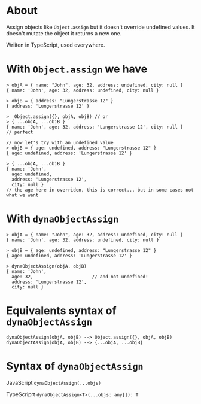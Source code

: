 # About

Assign objects like `Object.assign` but it doesn't override undefined values. It doesn't mutate the object it returns a new one.

Wriiten in TypeScript, used everywhere.

# With `Object.assign` we have

```
> objA = { name: "John", age: 32, address: undefined, city: null }
{ name: 'John', age: 32, address: undefined, city: null }

> objB = { address: "Lungerstrasse 12" }
{ address: 'Lungerstrasse 12' }

>  Object.assign({}, objA, objB) // or
> { ...objA, ...objB }
{ name: 'John', age: 32, address: 'Lungerstrasse 12', city: null }
// perfect

// now let's try with an undefined value
> objB = { age: undefined, address: "Lungerstrasse 12" }
{ age: undefined, address: 'Lungerstrasse 12' }

> { ...objA, ...objB }
{ name: 'John',
  age: undefined,
  address: 'Lungerstrasse 12',
  city: null }
// the age here in overriden, this is correct... but in some cases not what we want

```

# With `dynaObjectAssign`

```
> objA = { name: "John", age: 32, address: undefined, city: null }
{ name: 'John', age: 32, address: undefined, city: null }

> objB = { age: undefined, address: "Lungerstrasse 12" }
{ age: undefined, address: 'Lungerstrasse 12' }

> dynaObjectAssign(objA. objB)
{ name: 'John',
  age: 32,                      // and not undefined!
  address: 'Lungerstrasse 12',
  city: null }
```

# Equivalents syntax of `dynaObjectAssign`

```
dynaObjectAssign(objA, objB) --> Object.assign({}, objA, objB)
dynaObjectAssign(objA, objB) --> {...objA, ...objB}

```

# Syntax of `dynaObjectAssign`


JavaScript
`dynaObjectAssign(...objs)`

TypeScriprt
`dynaObjectAssign<T>(...objs: any[]): T`
